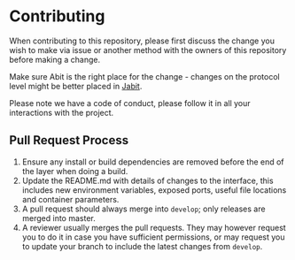 # Contributing

When contributing to this repository, please first discuss the change you wish to make via issue or another method with the owners of this repository before making a change.

Make sure Abit is the right place for the change - changes on the protocol level might be better placed in [Jabit](https://git.dissem.ch/bitmessage/Jabit).

Please note we have a code of conduct, please follow it in all your interactions with the project.

## Pull Request Process

1. Ensure any install or build dependencies are removed before the end of the layer when doing a 
   build.
2. Update the README.md with details of changes to the interface, this includes new environment 
   variables, exposed ports, useful file locations and container parameters.
3. A pull request should always merge into `develop`; only releases are merged into master.
3. A reviewer usually merges the pull requests. They may however request you to do it in case you have sufficient permissions, or may request you to update your branch to include the latest changes from `develop`.
